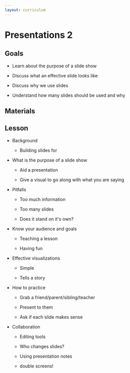```yaml
---
layout: curriculum
---
```


# Presentations 2

## Goals

* Learn about the purpose of a slide show

* Discuss what an effective slide looks like

* Discuss why we use slides

* Understand how many slides should be used and why

## Materials

## Lesson

* Background

    * Building slides for 

* What is the purpose of a slide show 

    * Aid a presentation 

    * Give a visual to go along with what you are saying 

* Pitfalls

    * Too much information

    * Too many slides 

    * Does it stand on it's own?

* Know your audience and goals

    * Teaching a lesson 

    * Having fun

* Effective visualizations

    * Simple

    * Tells a story

* How to practice

    * Grab a friend/parent/sibling/teacher

    * Present to them

    * Ask if each slide makes sense

* Collaboration

    * Editing tools

    * Who changes slides? 

    * Using presentation notes

    * double screens!
